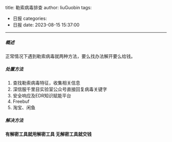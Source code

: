 title: 勒索病毒排查
author: liuGuobin
tags:
  - 日报
categories:
  - 日报
date: 2023-08-15 15:37:00
---
##### 概述
正常情况下遇到勒索病毒就两种方法，要么找办法解开要么给钱。

##### 处置方法
1. 查找勒索病毒特征，收集相关信息
2. 深信服千里目实验室公众号直接回复病毒关键字
3. 安全响应及EDR知识赋能平台
4. Freebuf
5. 淘宝、闲鱼

##### 解决方法
**有解密工具就用解密工具
无解密工具就交钱**